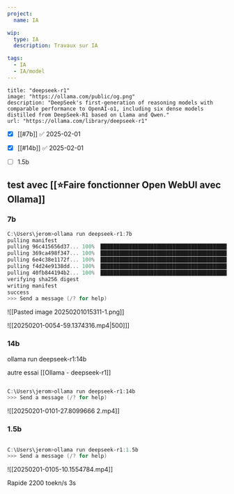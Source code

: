 ```yaml
---
project:
  name: IA

wip:
  type: IA
  description: Travaux sur IA

tags:
  - IA
  - IA/model
---
```

```embed
title: "deepseek-r1"
image: "https://ollama.com/public/og.png"
description: "DeepSeek's first-generation of reasoning models with comparable performance to OpenAI-o1, including six dense models distilled from DeepSeek-R1 based on Llama and Qwen."
url: "https://ollama.com/library/deepseek-r1"
```


- [x] [[#7b]] ✅ 2025-02-01
- [x] [[#14b]] ✅ 2025-02-01
- [ ] 1.5b


## test avec [[⭐Faire fonctionner Open WebUI avec Ollama]]

### 7b

```powershell fold
C:\Users\jerom>ollama run deepseek-r1:7b
pulling manifest
pulling 96c415656d37... 100% ▕████████████████████████████████████████████████████████████████████████████████████████████████████████████████████████████████████████████████████████████████████████████████▏ 4.7 GB
pulling 369ca498f347... 100% ▕████████████████████████████████████████████████████████████████████████████████████████████████████████████████████████████████████████████████████████████████████████████████▏  387 B
pulling 6e4c38e1172f... 100% ▕████████████████████████████████████████████████████████████████████████████████████████████████████████████████████████████████████████████████████████████████████████████████▏ 1.1 KB
pulling f4d24e9138dd... 100% ▕████████████████████████████████████████████████████████████████████████████████████████████████████████████████████████████████████████████████████████████████████████████████▏  148 B
pulling 40fb844194b2... 100% ▕████████████████████████████████████████████████████████████████████████████████████████████████████████████████████████████████████████████████████████████████████████████████▏  487 B
verifying sha256 digest
writing manifest
success
>>> Send a message (/? for help)
```

![[Pasted image 20250201015311-1.png]]

![[20250201-0054-59.1374316.mp4|500]]]
### 14b

ollama run deepseek-r1:14b

autre essai [[Ollama - deepseek-r1]]

```powershell fold

C:\Users\jerom>ollama run deepseek-r1:14b
>>> Send a message (/? for help)
```


![[20250201-0101-27.8099666 2.mp4]]
### 1.5b




```powershell fold

C:\Users\jerom>ollama run deepseek-r1:1.5b
>>> Send a message (/? for help)
```

![[20250201-0105-10.1554784.mp4]]

Rapide 2200 toekn/s
3s 
